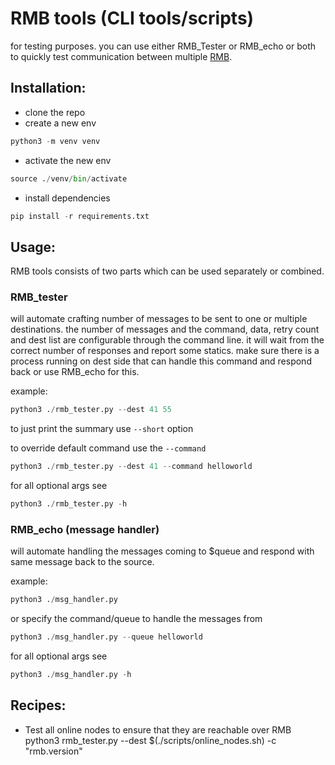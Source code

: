 # RMB tools (CLI tools/scripts)

for testing purposes. you can use either RMB_Tester or RMB_echo or both to quickly test communication between multiple [RMB](https://github.com/threefoldtech/rmb-rs).

## Installation:
- clone the repo
- create a new env
```py
python3 -m venv venv
```
- activate the new env
```py
source ./venv/bin/activate
```
- install dependencies
```py
pip install -r requirements.txt
```

## Usage:
RMB tools consists of two parts which can be used separately or combined.

### RMB_tester
will automate crafting number of messages to be sent to one or multiple destinations.
the number of messages and the command, data, retry count and dest list are configurable through the command line. it will wait from the correct number of responses and report some statics. make sure there is a process running on dest side that can handle this command and respond back or use RMB_echo for this.

example:
```py
python3 ./rmb_tester.py --dest 41 55
```

to just print the summary use `--short` option

to override default command use the `--command`
```py
python3 ./rmb_tester.py --dest 41 --command helloworld
```

for all optional args see
```py
python3 ./rmb_tester.py -h
```

### RMB_echo (message handler)
will automate handling the messages coming to $queue and respond with same message back to the source.

example:
```py
python3 ./msg_handler.py
```

or specify the command/queue to handle the messages from
```py
python3 ./msg_handler.py --queue helloworld
```

for all optional args see
```py
python3 ./msg_handler.py -h
```

## Recipes:
- Test all online nodes to ensure that they are reachable over RMB
python3 rmb_tester.py --dest $(./scripts/online_nodes.sh) -c "rmb.version"
